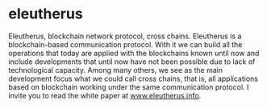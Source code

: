# eleutherus
Eleutherus, blockchain network protocol, cross chains.
Eleutherus is a blockchain-based communication protocol. With it we can build all the operations that today are applied with the blockchains known until now and include developments that until now have not been possible due to lack of technological capacity. Among many others, we see as the main development focus what we could call cross chains, that is, all applications based on blockchain working under the same communication protocol.
I invite you to read the white paper at www.eleutherus.info.
